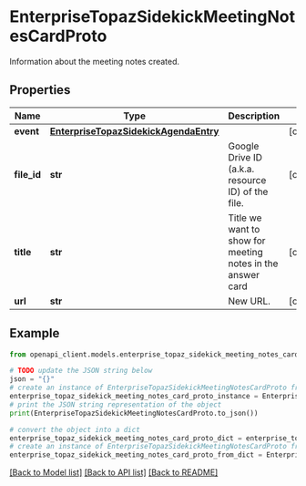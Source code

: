# EnterpriseTopazSidekickMeetingNotesCardProto

Information about the meeting notes created.

## Properties

Name | Type | Description | Notes
------------ | ------------- | ------------- | -------------
**event** | [**EnterpriseTopazSidekickAgendaEntry**](EnterpriseTopazSidekickAgendaEntry.md) |  | [optional] 
**file_id** | **str** | Google Drive ID (a.k.a. resource ID) of the file. | [optional] 
**title** | **str** | Title we want to show for meeting notes in the answer card | [optional] 
**url** | **str** | New URL. | [optional] 

## Example

```python
from openapi_client.models.enterprise_topaz_sidekick_meeting_notes_card_proto import EnterpriseTopazSidekickMeetingNotesCardProto

# TODO update the JSON string below
json = "{}"
# create an instance of EnterpriseTopazSidekickMeetingNotesCardProto from a JSON string
enterprise_topaz_sidekick_meeting_notes_card_proto_instance = EnterpriseTopazSidekickMeetingNotesCardProto.from_json(json)
# print the JSON string representation of the object
print(EnterpriseTopazSidekickMeetingNotesCardProto.to_json())

# convert the object into a dict
enterprise_topaz_sidekick_meeting_notes_card_proto_dict = enterprise_topaz_sidekick_meeting_notes_card_proto_instance.to_dict()
# create an instance of EnterpriseTopazSidekickMeetingNotesCardProto from a dict
enterprise_topaz_sidekick_meeting_notes_card_proto_from_dict = EnterpriseTopazSidekickMeetingNotesCardProto.from_dict(enterprise_topaz_sidekick_meeting_notes_card_proto_dict)
```
[[Back to Model list]](../README.md#documentation-for-models) [[Back to API list]](../README.md#documentation-for-api-endpoints) [[Back to README]](../README.md)


